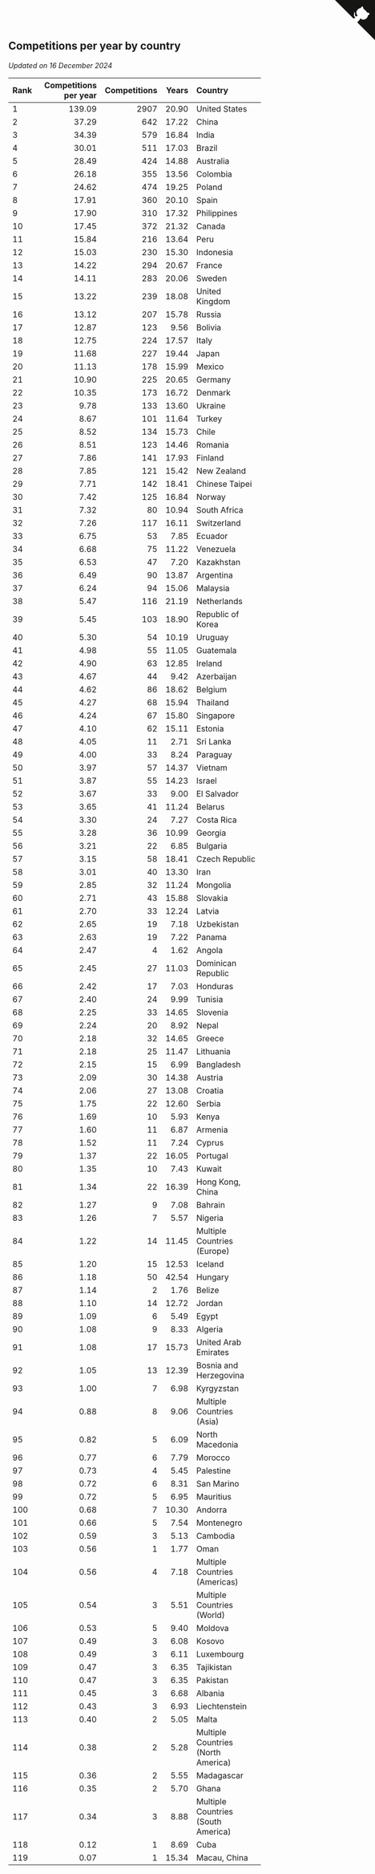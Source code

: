 ## Competitions per year by country

*Updated on 16 December 2024*

| Rank | Competitions per year | Competitions | Years | Country |
| :--- | ---: | ---: | ---: | :--- |
| 1 | 139.09 | 2907 | 20.90 | United States |
| 2 | 37.29 | 642 | 17.22 | China |
| 3 | 34.39 | 579 | 16.84 | India |
| 4 | 30.01 | 511 | 17.03 | Brazil |
| 5 | 28.49 | 424 | 14.88 | Australia |
| 6 | 26.18 | 355 | 13.56 | Colombia |
| 7 | 24.62 | 474 | 19.25 | Poland |
| 8 | 17.91 | 360 | 20.10 | Spain |
| 9 | 17.90 | 310 | 17.32 | Philippines |
| 10 | 17.45 | 372 | 21.32 | Canada |
| 11 | 15.84 | 216 | 13.64 | Peru |
| 12 | 15.03 | 230 | 15.30 | Indonesia |
| 13 | 14.22 | 294 | 20.67 | France |
| 14 | 14.11 | 283 | 20.06 | Sweden |
| 15 | 13.22 | 239 | 18.08 | United Kingdom |
| 16 | 13.12 | 207 | 15.78 | Russia |
| 17 | 12.87 | 123 | 9.56 | Bolivia |
| 18 | 12.75 | 224 | 17.57 | Italy |
| 19 | 11.68 | 227 | 19.44 | Japan |
| 20 | 11.13 | 178 | 15.99 | Mexico |
| 21 | 10.90 | 225 | 20.65 | Germany |
| 22 | 10.35 | 173 | 16.72 | Denmark |
| 23 | 9.78 | 133 | 13.60 | Ukraine |
| 24 | 8.67 | 101 | 11.64 | Turkey |
| 25 | 8.52 | 134 | 15.73 | Chile |
| 26 | 8.51 | 123 | 14.46 | Romania |
| 27 | 7.86 | 141 | 17.93 | Finland |
| 28 | 7.85 | 121 | 15.42 | New Zealand |
| 29 | 7.71 | 142 | 18.41 | Chinese Taipei |
| 30 | 7.42 | 125 | 16.84 | Norway |
| 31 | 7.32 | 80 | 10.94 | South Africa |
| 32 | 7.26 | 117 | 16.11 | Switzerland |
| 33 | 6.75 | 53 | 7.85 | Ecuador |
| 34 | 6.68 | 75 | 11.22 | Venezuela |
| 35 | 6.53 | 47 | 7.20 | Kazakhstan |
| 36 | 6.49 | 90 | 13.87 | Argentina |
| 37 | 6.24 | 94 | 15.06 | Malaysia |
| 38 | 5.47 | 116 | 21.19 | Netherlands |
| 39 | 5.45 | 103 | 18.90 | Republic of Korea |
| 40 | 5.30 | 54 | 10.19 | Uruguay |
| 41 | 4.98 | 55 | 11.05 | Guatemala |
| 42 | 4.90 | 63 | 12.85 | Ireland |
| 43 | 4.67 | 44 | 9.42 | Azerbaijan |
| 44 | 4.62 | 86 | 18.62 | Belgium |
| 45 | 4.27 | 68 | 15.94 | Thailand |
| 46 | 4.24 | 67 | 15.80 | Singapore |
| 47 | 4.10 | 62 | 15.11 | Estonia |
| 48 | 4.05 | 11 | 2.71 | Sri Lanka |
| 49 | 4.00 | 33 | 8.24 | Paraguay |
| 50 | 3.97 | 57 | 14.37 | Vietnam |
| 51 | 3.87 | 55 | 14.23 | Israel |
| 52 | 3.67 | 33 | 9.00 | El Salvador |
| 53 | 3.65 | 41 | 11.24 | Belarus |
| 54 | 3.30 | 24 | 7.27 | Costa Rica |
| 55 | 3.28 | 36 | 10.99 | Georgia |
| 56 | 3.21 | 22 | 6.85 | Bulgaria |
| 57 | 3.15 | 58 | 18.41 | Czech Republic |
| 58 | 3.01 | 40 | 13.30 | Iran |
| 59 | 2.85 | 32 | 11.24 | Mongolia |
| 60 | 2.71 | 43 | 15.88 | Slovakia |
| 61 | 2.70 | 33 | 12.24 | Latvia |
| 62 | 2.65 | 19 | 7.18 | Uzbekistan |
| 63 | 2.63 | 19 | 7.22 | Panama |
| 64 | 2.47 | 4 | 1.62 | Angola |
| 65 | 2.45 | 27 | 11.03 | Dominican Republic |
| 66 | 2.42 | 17 | 7.03 | Honduras |
| 67 | 2.40 | 24 | 9.99 | Tunisia |
| 68 | 2.25 | 33 | 14.65 | Slovenia |
| 69 | 2.24 | 20 | 8.92 | Nepal |
| 70 | 2.18 | 32 | 14.65 | Greece |
| 71 | 2.18 | 25 | 11.47 | Lithuania |
| 72 | 2.15 | 15 | 6.99 | Bangladesh |
| 73 | 2.09 | 30 | 14.38 | Austria |
| 74 | 2.06 | 27 | 13.08 | Croatia |
| 75 | 1.75 | 22 | 12.60 | Serbia |
| 76 | 1.69 | 10 | 5.93 | Kenya |
| 77 | 1.60 | 11 | 6.87 | Armenia |
| 78 | 1.52 | 11 | 7.24 | Cyprus |
| 79 | 1.37 | 22 | 16.05 | Portugal |
| 80 | 1.35 | 10 | 7.43 | Kuwait |
| 81 | 1.34 | 22 | 16.39 | Hong Kong, China |
| 82 | 1.27 | 9 | 7.08 | Bahrain |
| 83 | 1.26 | 7 | 5.57 | Nigeria |
| 84 | 1.22 | 14 | 11.45 | Multiple Countries (Europe) |
| 85 | 1.20 | 15 | 12.53 | Iceland |
| 86 | 1.18 | 50 | 42.54 | Hungary |
| 87 | 1.14 | 2 | 1.76 | Belize |
| 88 | 1.10 | 14 | 12.72 | Jordan |
| 89 | 1.09 | 6 | 5.49 | Egypt |
| 90 | 1.08 | 9 | 8.33 | Algeria |
| 91 | 1.08 | 17 | 15.73 | United Arab Emirates |
| 92 | 1.05 | 13 | 12.39 | Bosnia and Herzegovina |
| 93 | 1.00 | 7 | 6.98 | Kyrgyzstan |
| 94 | 0.88 | 8 | 9.06 | Multiple Countries (Asia) |
| 95 | 0.82 | 5 | 6.09 | North Macedonia |
| 96 | 0.77 | 6 | 7.79 | Morocco |
| 97 | 0.73 | 4 | 5.45 | Palestine |
| 98 | 0.72 | 6 | 8.31 | San Marino |
| 99 | 0.72 | 5 | 6.95 | Mauritius |
| 100 | 0.68 | 7 | 10.30 | Andorra |
| 101 | 0.66 | 5 | 7.54 | Montenegro |
| 102 | 0.59 | 3 | 5.13 | Cambodia |
| 103 | 0.56 | 1 | 1.77 | Oman |
| 104 | 0.56 | 4 | 7.18 | Multiple Countries (Americas) |
| 105 | 0.54 | 3 | 5.51 | Multiple Countries (World) |
| 106 | 0.53 | 5 | 9.40 | Moldova |
| 107 | 0.49 | 3 | 6.08 | Kosovo |
| 108 | 0.49 | 3 | 6.11 | Luxembourg |
| 109 | 0.47 | 3 | 6.35 | Tajikistan |
| 110 | 0.47 | 3 | 6.35 | Pakistan |
| 111 | 0.45 | 3 | 6.68 | Albania |
| 112 | 0.43 | 3 | 6.93 | Liechtenstein |
| 113 | 0.40 | 2 | 5.05 | Malta |
| 114 | 0.38 | 2 | 5.28 | Multiple Countries (North America) |
| 115 | 0.36 | 2 | 5.55 | Madagascar |
| 116 | 0.35 | 2 | 5.70 | Ghana |
| 117 | 0.34 | 3 | 8.88 | Multiple Countries (South America) |
| 118 | 0.12 | 1 | 8.69 | Cuba |
| 119 | 0.07 | 1 | 15.34 | Macau, China |


<a href="https://github.com/JustinTimeCuber/wca_statistics" class="github-corner" aria-label="View source on Github"><svg width="80" height="80" viewBox="0 0 250 250" style="fill:#151513; color:#fff; position: absolute; top: 0; border: 0; right: 0;" aria-hidden="true"><path d="M0,0 L115,115 L130,115 L142,142 L250,250 L250,0 Z"></path><path d="M128.3,109.0 C113.8,99.7 119.0,89.6 119.0,89.6 C122.0,82.7 120.5,78.6 120.5,78.6 C119.2,72.0 123.4,76.3 123.4,76.3 C127.3,80.9 125.5,87.3 125.5,87.3 C122.9,97.6 130.6,101.9 134.4,103.2" fill="currentColor" style="transform-origin: 130px 106px;" class="octo-arm"></path><path d="M115.0,115.0 C114.9,115.1 118.7,116.5 119.8,115.4 L133.7,101.6 C136.9,99.2 139.9,98.4 142.2,98.6 C133.8,88.0 127.5,74.4 143.8,58.0 C148.5,53.4 154.0,51.2 159.7,51.0 C160.3,49.4 163.2,43.6 171.4,40.1 C171.4,40.1 176.1,42.5 178.8,56.2 C183.1,58.6 187.2,61.8 190.9,65.4 C194.5,69.0 197.7,73.2 200.1,77.6 C213.8,80.2 216.3,84.9 216.3,84.9 C212.7,93.1 206.9,96.0 205.4,96.6 C205.1,102.4 203.0,107.8 198.3,112.5 C181.9,128.9 168.3,122.5 157.7,114.1 C157.9,116.9 156.7,120.9 152.7,124.9 L141.0,136.5 C139.8,137.7 141.6,141.9 141.8,141.8 Z" fill="currentColor" class="octo-body"></path></svg></a><style>.github-corner:hover .octo-arm{animation:octocat-wave 560ms ease-in-out}@keyframes octocat-wave{0%,100%{transform:rotate(0)}20%,60%{transform:rotate(-25deg)}40%,80%{transform:rotate(10deg)}}@media (max-width:500px){.github-corner:hover .octo-arm{animation:none}.github-corner .octo-arm{animation:octocat-wave 560ms ease-in-out}}</style>
